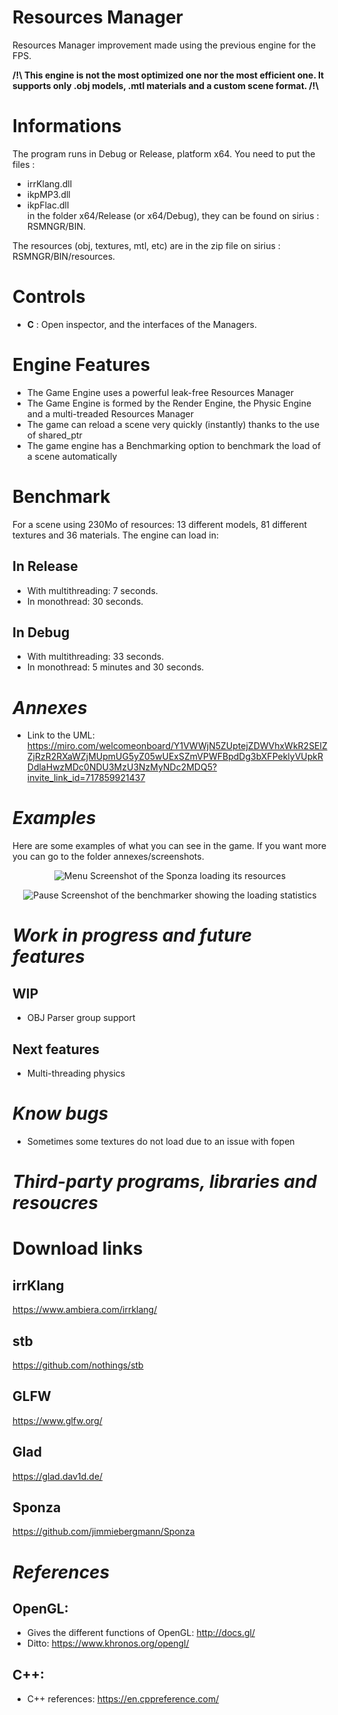 # **Resources Manager**

Resources Manager improvement made using the previous engine for the FPS.

**/!\ This engine is not the most optimized one nor the most efficient one. It supports only .obj models, .mtl materials and a custom scene format. /!\\**

# Informations
The program runs in Debug or Release, platform x64. 
You need to put the files :
- irrKlang.dll 
- ikpMP3.dll
- ikpFlac.dll <br>
in the folder x64/Release (or x64/Debug), they can be found on sirius : RSMNGR/BIN.

The resources (obj, textures, mtl, etc) are in the zip file on sirius : RSMNGR/BIN/resources.

# Controls
- **C** : Open inspector, and the interfaces of the Managers.

# Engine Features
* The Game Engine uses a powerful leak-free Resources Manager
* The Game Engine is formed by the Render Engine, the Physic Engine and a multi-treaded Resources Manager
* The game can reload a scene very quickly (instantly) thanks to the use of shared_ptr
* The game engine has a Benchmarking option to benchmark the load of a scene automatically

# Benchmark
For a scene using 230Mo of resources: 13 different models, 81 different textures and 36 materials.
The engine can load in:

In Release
---
- With multithreading: 7 seconds.
- In monothread: 30 seconds.

In Debug
---
- With multithreading: 33 seconds.
- In monothread: 5 minutes and 30 seconds.

***Annexes***
===
- Link to the UML:
https://miro.com/welcomeonboard/Y1VWWjN5ZUptejZDWVhxWkR2SElZZjRzR2RXaWZjMUpmUG5yZ05wUExSZmVPWFBpdDg3bXFPeklyVUpkRDdlaHwzMDc0NDU3MzU3NzMyNDc2MDQ5?invite_link_id=717859921437

***Examples***
===

Here are some examples of what you can see in the game. If you want more you can go to the folder annexes/screenshots.

<div style="text-align:center">

![Menu](screenshots/sponza.png)
Screenshot of the Sponza loading its resources

![Pause](screenshots/benchmarker.png)
Screenshot of the benchmarker showing the loading statistics

<div style="text-align:left">

***Work in progress and future features***
===
WIP
---
- OBJ Parser group support

Next features
---
- Multi-threading physics

***Know bugs***
===
- Sometimes some textures do not load due to an issue with fopen

***Third-party programs, libraries and resoucres***
===

# Download links

irrKlang
---
https://www.ambiera.com/irrklang/

stb
---
https://github.com/nothings/stb

GLFW
---
https://www.glfw.org/

Glad
---
https://glad.dav1d.de/

Sponza
---
https://github.com/jimmiebergmann/Sponza

***References***
===
OpenGL:
---
- Gives the different functions of OpenGL:
http://docs.gl/
- Ditto:
https://www.khronos.org/opengl/

C++:
---
- C++ references: https://en.cppreference.com/